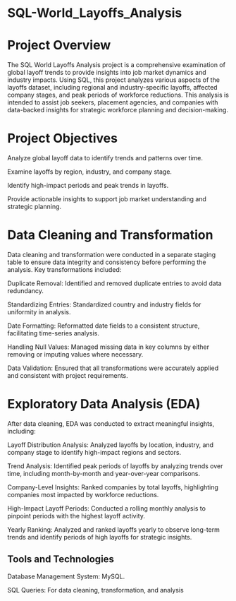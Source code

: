 # SQL-World_Layoffs_Analysis
# Project Overview
The SQL World Layoffs Analysis project is a comprehensive examination of global layoff trends to provide insights into job market dynamics and industry impacts. Using SQL, this project analyzes various aspects of the layoffs dataset, including regional and industry-specific layoffs, affected company stages, and peak periods of workforce reductions. This analysis is intended to assist job seekers, placement agencies, and companies with data-backed insights for strategic workforce planning and decision-making.

# Project Objectives
Analyze global layoff data to identify trends and patterns over time.

Examine layoffs by region, industry, and company stage.

Identify high-impact periods and peak trends in layoffs.

Provide actionable insights to support job market understanding and strategic planning.

# Data Cleaning and Transformation
Data cleaning and transformation were conducted in a separate staging table to ensure data integrity and consistency before performing the analysis. Key transformations included:

Duplicate Removal: Identified and removed duplicate entries to avoid data redundancy.

Standardizing Entries: Standardized country and industry fields for uniformity in analysis.

Date Formatting: Reformatted date fields to a consistent structure, facilitating time-series analysis.

Handling Null Values: Managed missing data in key columns by either removing or imputing values where necessary.

Data Validation: Ensured that all transformations were accurately applied and consistent with project requirements.


# Exploratory Data Analysis (EDA)
After data cleaning, EDA was conducted to extract meaningful insights, including:

Layoff Distribution Analysis: Analyzed layoffs by location, industry, and company stage to identify high-impact regions and sectors.

Trend Analysis: Identified peak periods of layoffs by analyzing trends over time, including month-by-month and year-over-year comparisons.

Company-Level Insights: Ranked companies by total layoffs, highlighting companies most impacted by workforce reductions.

High-Impact Layoff Periods: Conducted a rolling monthly analysis to pinpoint periods with the highest layoff activity.

Yearly Ranking: Analyzed and ranked layoffs yearly to observe long-term trends and identify periods of high layoffs for strategic insights.


## Tools and Technologies
Database Management System: MySQL.

SQL Queries: For data cleaning, transformation, and analysis



